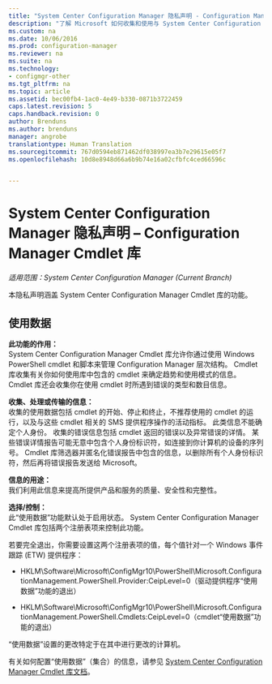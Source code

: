 ```yaml
---
title: "System Center Configuration Manager 隐私声明 - Configuration Manager Cmdlet 库 | Microsoft Docs"
description: "了解 Microsoft 如何收集和使用与 System Center Configuration Manager Cmdlet 库相关的数据。"
ms.custom: na
ms.date: 10/06/2016
ms.prod: configuration-manager
ms.reviewer: na
ms.suite: na
ms.technology:
- configmgr-other
ms.tgt_pltfrm: na
ms.topic: article
ms.assetid: bec00fb4-1ac0-4e49-b330-0871b3722459
caps.latest.revision: 5
caps.handback.revision: 0
author: Brenduns
ms.author: brenduns
manager: angrobe
translationtype: Human Translation
ms.sourcegitcommit: 767d0594eb871462df038997ea3b7e29615e05f7
ms.openlocfilehash: 10d8e8948d66a6b9b74e16a02cfbfc4ced66596c


---
```

# <a name="system-center-configuration-manager-privacy-statement---configuration-manager-cmdlet-library"></a>System Center Configuration Manager 隐私声明 – Configuration Manager Cmdlet 库

*适用范围：System Center Configuration Manager (Current Branch)*

本隐私声明涵盖 System Center Configuration Manager Cmdlet 库的功能。  

## <a name="usage-data"></a>使用数据  
 **此功能的作用：**   
System Center Configuration Manager Cmdlet 库允许你通过使用 Windows PowerShell cmdlet 和脚本来管理 Configuration Manager 层次结构。 Cmdlet 库收集有关你如何使用库中包含的 cmdlet 来确定趋势和使用模式的信息。  Cmdlet 库还会收集你在使用 cmdlet 时所遇到错误的类型和数目信息。  

 **收集、处理或传输的信息：**   
收集的使用数据包括 cmdlet 的开始、停止和终止，不推荐使用的 cmdlet 的运行，以及与这些 cmdlet 相关的 SMS 提供程序操作的活动指标。 此类信息不能确定个人身份。  收集的错误信息包括 cmdlet 返回的错误以及异常错误的详情。 某些错误详情报告可能无意中包含个人身份标识符，如连接到你计算机的设备的序列号。 Cmdlet 库筛选器并匿名化错误报告中包含的信息，以删除所有个人身份标识符，然后再将错误报告发送给 Microsoft。  

 **信息的用途：**   
我们利用此信息来提高所提供产品和服务的质量、安全性和完整性。  

 **选择/控制：**   
此“使用数据”功能默认处于启用状态。 System Center Configuration Manager Cmdlet 库包括两个注册表项来控制此功能。  

 若要完全退出，你需要设置这两个注册表项的值，每个值针对一个 Windows 事件跟踪 (ETW) 提供程序：  

-   HKLM\Software\Microsoft\ConfigMgr10\PowerShell\Microsoft.ConfigurationManagement.PowerShell.Provider:CeipLevel=0（驱动提供程序“使用数据”功能的退出）  

-   HKLM\Software\Microsoft\ConfigMgr10\PowerShell\Microsoft.ConfigurationManagement.PowerShell.Cmdlets:CeipLevel=0（cmdlet“使用数据”功能的退出）  

 “使用数据”设置的更改特定于在其中进行更改的计算机。  

 有关如何配置“使用数据”（集合）的信息，请参见 [System Center Configuration Manager Cmdlet 库文档](https://technet.microsoft.com/en-us/library/dn958404.aspx)。   



<!--HONumber=Dec16_HO3-->


